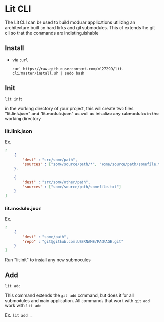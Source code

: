 # Lit CLI

The Lit CLI can be used to build modular applications utilizing an architecture built on hard links and git submodules. This cli extends the git cli so that the commands are indistinguishable

## Install

- via `curl`
    ```
    curl https://raw.githubusercontent.com/ml27299/lit-cli/master/install.sh | sudo bash

## Init
`lit init`

in the working directory of your project, this will create two files "lit.link.json" and "lit.module.json" as well as initialize any submodules in the working directory

### lit.link.json
Ex.
```json
[
	{
		"dest" : "src/some/path",
		"sources" : ["some/source/path/*", "some/source/path/somefile.txt"]
	},

	{
		"dest" : "src/some/other/path",
		"sources" : ["some/source/path/somefile.txt"]
	}
]
```

### lit.module.json
Ex.
```json
[
	{
		"dest" : "some/path",
		"repo" : "git@github.com:USERNAME/PACKAGE.git"
	}
]
```


Run "lit init" to install any new submodules

## Add
`lit add`

This command extends the `git add` command, but does it for all submodules and main application. All commands that work with `git add` work with `lit add`

Ex. `lit add .`




